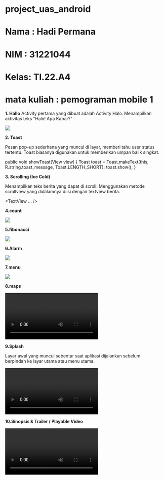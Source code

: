 # project_uas_android

# Nama : Hadi Permana
# NIM  : 31221044
# Kelas: TI.22.A4
# mata kuliah : pemograman mobile 1

**1. Hallo**
Activity pertama yang dibuat adalah Activity Halo. Menampilkan aktivitas teks "Halo! Apa Kabar?"

![](IMG-20240113-WA0008.jpg)

**2. Toast**

Pesan pop-up sederhana yang muncul di layar, memberi tahu user status tertentu. Toast biasanya digunakan untuk memberikan umpan balik singkat.

public void showToast(View view) {
        Toast toast = Toast.makeText(this, R.string.toast_message, Toast.LENGTH_SHORT);
        toast.show();
    }


**3. Scrolling (Ice Cold)**

Menampilkan teks berita yang dapat di scroll. Menggunakan metode scrollview yang didalamnya diisi dengan textview berita.


<ScrollView
        android:layout_width="wrap_content"
        android:layout_height="wrap_content">
       <TextView ... />
</ScrollView>


**4.count**

![](IMG-20240113-WA0006.jpg)

**5.fibonacci**

![](IMG-20240113-WA0007.jpg)

**6.Alarm**

![](IMG-20240113-WA0009.jpg)

**7.menu**

![](2024-01-13b9b2b5bc.jpg)

**8.maps**

![](VID-20240113-WA0001.mp4)

**9.Splash**

Layar awal yang muncul sebentar saat aplikasi dijalankan sebelum berpindah ke layar utama atau menu utama.

![](splash.mp4)

**10.Sinopsis & Trailer / Playable Video**

![](VID-20240113-WA0002.mp4)

